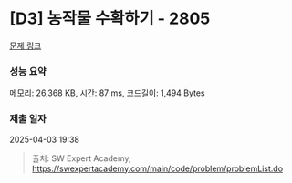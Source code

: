 # [D3] 농작물 수확하기 - 2805 

[문제 링크](https://swexpertacademy.com/main/code/problem/problemDetail.do?contestProbId=AV7GLXqKAWYDFAXB) 

### 성능 요약

메모리: 26,368 KB, 시간: 87 ms, 코드길이: 1,494 Bytes

### 제출 일자

2025-04-03 19:38



> 출처: SW Expert Academy, https://swexpertacademy.com/main/code/problem/problemList.do